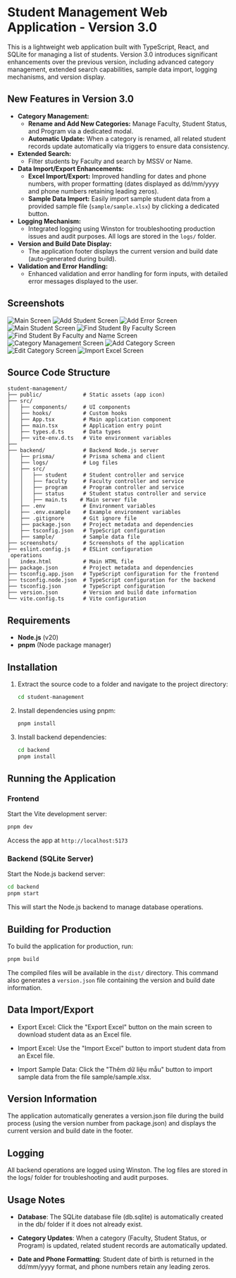 # Student Management Web Application - Version 3.0

This is a lightweight web application built with TypeScript, React, and SQLite for managing a list of students. Version 3.0 introduces significant enhancements over the previous version, including advanced category management, extended search capabilities, sample data import, logging mechanisms, and version display.

## New Features in Version 3.0

- **Category Management:**
  - **Rename and Add New Categories:** Manage Faculty, Student Status, and Program via a dedicated modal.
  - **Automatic Update:** When a category is renamed, all related student records update automatically via triggers to ensure data consistency.
- **Extended Search:**
  - Filter students by Faculty and search by MSSV or Name.
- **Data Import/Export Enhancements:**
  - **Excel Import/Export:** Improved handling for dates and phone numbers, with proper formatting (dates displayed as dd/mm/yyyy and phone numbers retaining leading zeros).
  - **Sample Data Import:** Easily import sample student data from a provided sample file (`sample/sample.xlsx`) by clicking a dedicated button.
- **Logging Mechanism:**
  - Integrated logging using Winston for troubleshooting production issues and audit purposes. All logs are stored in the `logs/` folder.
- **Version and Build Date Display:**
  - The application footer displays the current version and build date (auto-generated during build).
- **Validation and Error Handling:**
  - Enhanced validation and error handling for form inputs, with detailed error messages displayed to the user.

## Screenshots

![Main Screen](./screenshots/main-screen.png)
![Add Student Screen](./screenshots/add-student-screen.png)
![Add Error Screen](./screenshots/add-error-screen.png)
![Main Student Screen](./screenshots/main-student-screen.png)
![Find Student By Faculty Screen](./screenshots/find-by-faculty-screen.png)
![Find Student By Faculty and Name Screen](./screenshots/find-by-fandn-screen.png)
![Category Management Screen](./screenshots/category-management-screen.png)
![Add Category Screen](./screenshots/add-category-screen.png)
![Edit Category Screen](./screenshots/edit-category-screen.png)
![Import Excel Screen](./screenshots/import-excel-screen.png)

## Source Code Structure

```plaintext
student-management/
├── public/             # Static assets (app icon)
├── src/
│   ├── components/     # UI components
│   ├── hooks/          # Custom hooks
│   ├── App.tsx         # Main application component
│   ├── main.tsx        # Application entry point
│   ├── types.d.ts      # Data types
│   ├── vite-env.d.ts   # Vite environment variables
├──
├── backend/            # Backend Node.js server
│   ├── prisma/         # Prisma schema and client
│   ├── logs/           # Log files
│   ├── src/
│   │   ├── student     # Student controller and service
│   │   ├── faculty     # Faculty controller and service
│   │   ├── program     # Program controller and service
│   │   ├── status      # Student status controller and service
│   │   ├── main.ts    # Main server file
│   ├── .env            # Environment variables
│   ├── .env.example    # Example environment variables
│   ├── .gitignore      # Git ignore file
│   ├── package.json    # Project metadata and dependencies
│   ├── tsconfig.json   # TypeScript configuration
│   ├── sample/         # Sample data file
├── screenshots/        # Screenshots of the application
├── eslint.config.js    # ESLint configuration
 operations
│   index.html          # Main HTML file
├── package.json        # Project metadata and dependencies
├── tsconfig.app.json   # TypeScript configuration for the frontend
├── tsconfig.node.json  # TypeScript configuration for the backend
├── tsconfig.json       # TypeScript configuration
├── version.json        # Version and build date information
└── vite.config.ts      # Vite configuration
```

## Requirements

- **Node.js** (v20)
- **pnpm** (Node package manager)

## Installation

1. Extract the source code to a folder and navigate to the project directory:
   ```bash
   cd student-management
   ```
2. Install dependencies using pnpm:
   ```bash
   pnpm install
   ```
3. Install backend dependencies:
   ```bash
   cd backend
   pnpm install
   ```

## Running the Application

### Frontend

Start the Vite development server:

```bash
pnpm dev
```

Access the app at `http://localhost:5173`

### Backend (SQLite Server)

Start the Node.js backend server:

```bash
cd backend
pnpm start
```

This will start the Node.js backend to manage database operations.

## Building for Production

To build the application for production, run:

```bash
pnpm build
```

The compiled files will be available in the `dist/` directory. This command also generates a `version.json` file containing the version and build date information.

## Data Import/Export

- Export Excel: Click the "Export Excel" button on the main screen to download student data as an Excel file.

- Import Excel: Use the "Import Excel" button to import student data from an Excel file.

- Import Sample Data: Click the "Thêm dữ liệu mẫu" button to import sample data from the file sample/sample.xlsx.

## Version Information

The application automatically generates a version.json file during the build process (using the version number from package.json) and displays the current version and build date in the footer.

## Logging

All backend operations are logged using Winston. The log files are stored in the logs/ folder for troubleshooting and audit purposes.

## Usage Notes

- **Database**:
  The SQLite database file (db.sqlite) is automatically created in the db/ folder if it does not already exist.

- **Category Updates**:
  When a category (Faculty, Student Status, or Program) is updated, related student records are automatically updated.

- **Date and Phone Formatting**:
  Student date of birth is returned in the dd/mm/yyyy format, and phone numbers retain any leading zeros.
